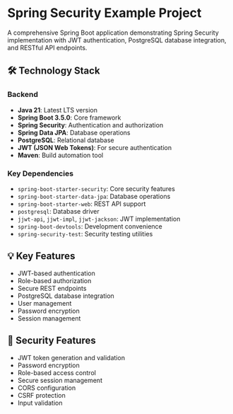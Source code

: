# Spring Security Example Project

A comprehensive Spring Boot application demonstrating Spring Security implementation with JWT authentication, PostgreSQL database integration, and RESTful API endpoints.

## 🛠️ Technology Stack

### Backend
- **Java 21**: Latest LTS version
- **Spring Boot 3.5.0**: Core framework
- **Spring Security**: Authentication and authorization
- **Spring Data JPA**: Database operations
- **PostgreSQL**: Relational database
- **JWT (JSON Web Tokens)**: For secure authentication
- **Maven**: Build automation tool

### Key Dependencies
- `spring-boot-starter-security`: Core security features
- `spring-boot-starter-data-jpa`: Database operations
- `spring-boot-starter-web`: REST API support
- `postgresql`: Database driver
- `jjwt-api`, `jjwt-impl`, `jjwt-jackson`: JWT implementation
- `spring-boot-devtools`: Development convenience
- `spring-security-test`: Security testing utilities

## 💡 Key Features
- JWT-based authentication
- Role-based authorization
- Secure REST endpoints
- PostgreSQL database integration
- User management
- Password encryption
- Session management

## 🔐 Security Features
- JWT token generation and validation
- Password encryption
- Role-based access control
- Secure session management
- CORS configuration
- CSRF protection
- Input validation
